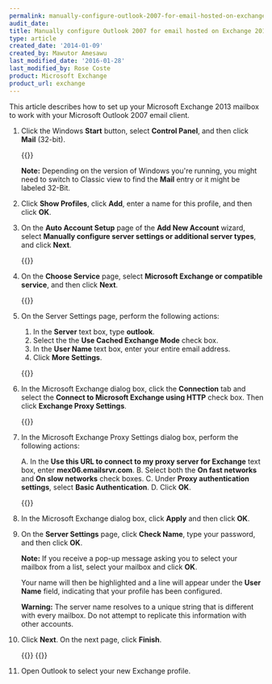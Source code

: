 ```yaml
---
permalink: manually-configure-outlook-2007-for-email-hosted-on-exchange-2013/
audit_date:
title: Manually configure Outlook 2007 for email hosted on Exchange 2013
type: article
created_date: '2014-01-09'
created_by: Mawutor Amesawu
last_modified_date: '2016-01-28'
last_modified_by: Rose Coste
product: Microsoft Exchange
product_url: exchange
---
```


This article describes how to set up your
Microsoft Exchange 2013 mailbox
to work with your
Microsoft Outlook 2007 email client.

1. Click the Windows **Start** button, select **Control Panel**, and then
   click **Mail** (32-bit).

   {{<image src="Step1.png" alt="" title="">}}

   **Note:** Depending on the version of Windows you're running, you might
   need to switch to Classic view to find the **Mail** entry or it might be
   labeled 32-Bit.

2. Click **Show Profiles**, click **Add**, enter a name for this
   profile, and then click **OK**.

3. On the **Auto Account Setup** page of the **Add New Account** wizard, select
   **Manually configure server settings or additional server types**, and
   click **Next**.

   {{<image src="Step2.png" alt="" title="">}}

4. On the **Choose Service** page, select **Microsoft Exchange or compatible
   service**, and then click **Next**.

   {{<image src="Step3.png" alt="" title="">}}

5. On the Server Settings page, perform the following actions:

   1. In the **Server** text box, type **outlook**.
   2. Select the  the **Use Cached Exchange Mode** check box.
   3. In the **User Name** text box, enter your entire email address.
   4. Click **More Settings**.

   {{<image src="Step4.png" alt="" title="">}}

6. In the Microsoft Exchange dialog box, click the **Connection** tab
   and select the **Connect to Microsoft Exchange using HTTP** check box.
   Then click **Exchange Proxy Settings**.

   {{<image src="Step5.png" alt="" title="">}}

7. In the Microsoft Exchange Proxy Settings dialog box, perform the
   following actions:

   A. In the **Use this URL to connect to my proxy server for
      Exchange** text box, enter **mex06.emailsrvr.com**.
   B. Select both the **On fast networks** and **On slow networks**
      check boxes.
   C. Under **Proxy authentication settings**, select **Basic
      Authentication**.
   D. Click **OK**.

   {{<image src="Step6.png" alt="" title="">}}

8. In the Microsoft Exchange dialog box, click **Apply** and then click **OK**.

9. On the **Server Settings** page, click **Check Name**, type your password,
   and then click **OK**.

   **Note:** If you receive a pop-up message asking you to select your mailbox
   from a list, select your mailbox and click **OK**.

   Your name will then be highlighted and a line will appear under the
   **User Name** field, indicating that your profile has been configured.

   **Warning:** The server name resolves to a unique string that is different
   with every mailbox. Do not attempt to replicate this information with
   other accounts.

10. Click **Next**. On the next page, click **Finish**.

    {{<image src="Step7.png" alt="" title="">}}
    {{<image src="Step8.png" alt="" title="">}}

11. Open Outlook to select your new Exchange profile.
